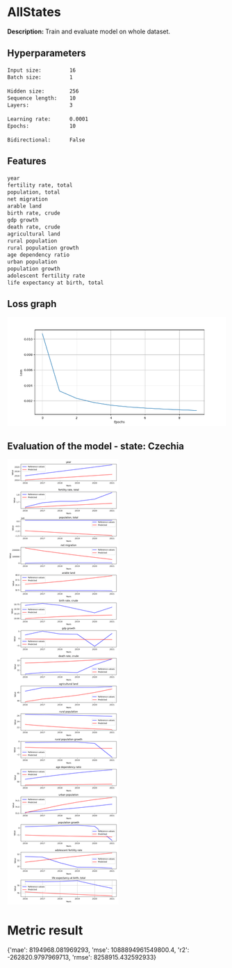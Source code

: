 
# AllStates

**Description:** Train and evaluate model on whole dataset.

## Hyperparameters
```
Input size:         16
Batch size:         1

Hidden size:        256
Sequence length:    10
Layers:             3

Learning rate:      0.0001
Epochs:             10

Bidirectional:      False
```
## Features
```
year
fertility rate, total
population, total
net migration
arable land
birth rate, crude
gdp growth
death rate, crude
agricultural land
rural population
rural population growth
age dependency ratio
urban population
population growth
adolescent fertility rate
life expectancy at birth, total
```
## Loss graph


![Loss graph](./plots/loss.png)


## Evaluation of the model - state: Czechia


![Evaluation of the model - state: Czechia](./plots/evaluation_czechia.png)

# Metric result
{'mae': 8194968.081969293,
 'mse': 1088894961549800.4,
 'r2': -262820.9797969713,
 'rmse': 8258915.432592933}

